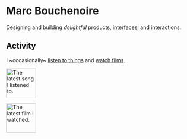 # Marc Bouchenoire

Designing and building _delightful_ products, interfaces, and interactions.

## Activity

I ~occasionally~ [listen to things](https://www.last.fm/user/marcbouchenoire) and [watch films](https://letterboxd.com/marcbouchenoire/).

<p>
  <picture>
    <source media="(prefers-color-scheme: dark)" srcset="https://marcbouchenoire.com/api/widgets/song.svg?dark">
    <img alt="The latest song I listened to." src="https://marcbouchenoire.com/api/widgets/song.svg" height="80">
  </picture>
</p>

<p>
  <picture>
    <source media="(prefers-color-scheme: dark)" srcset="https://marcbouchenoire.com/api/widgets/film.svg?dark">
    <img alt="The latest film I watched." src="https://marcbouchenoire.com/api/widgets/film.svg" height="80">
  </picture>
</p>
